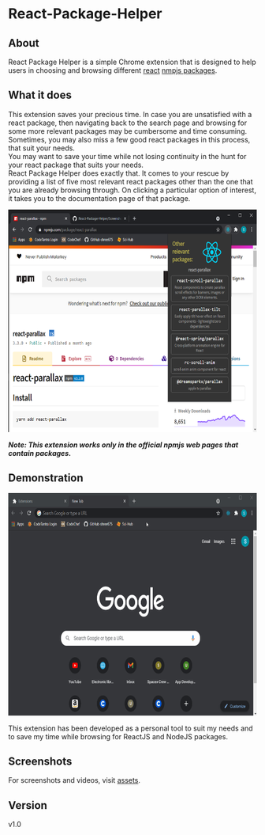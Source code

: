 # React-Package-Helper

## About
React Package Helper is a simple Chrome extension that is designed to help users in choosing and browsing different [react](https://reactjs.org/) [nmpjs packages](https://docs.npmjs.com/about-packages-and-modules).

## What it does
This extension saves your precious time. In case you are unsatisfied with a react package, then navigating back to the search page and browsing for some more relevant packages may be cumbersome and time consuming. Sometimes, you may also miss a few good react packages in this process, that suit your needs.  
You may want to save your time while not losing continuity in the hunt for your react package that suits your needs.  
React Package Helper does exactly that. It comes to your rescue by providing a list of five most relevant react packages other than the one that you are already browsing through. On clicking a particular option of interest, it takes you to the documentation page of that package.

<img src="assets/Screenshot (143).png" height="450">

***Note: This extension works only in the official npmjs web pages that contain packages.***

## Demonstration

<img src="assets/React_Packages.gif" height="450">

This extension has been developed as a personal tool to suit my needs and to save my time while browsing for ReactJS and NodeJS packages.

## Screenshots
For screenshots and videos, visit [assets](assets).

## Version
v1.0
